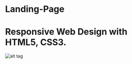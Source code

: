 # Landing-Page
# Responsive Web Design with HTML5, CSS3.

![alt tag](https://github.com/andresilvadev/Landing-Page/blob/master/images/barão-de-ramalho.png)
